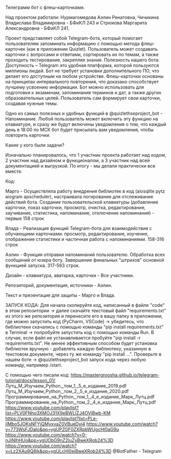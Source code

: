 Телеграмм бот с флеш-карточками.

Над проектом работали:
Нурмагомедова Аэлин Ренатовна, Чичикина Владислава Владимировна - БФиКЛ 243 и Стрюкова Маргарита Александровна - БФиКЛ 241. 


Проект представляет собой Telegram-бота, который помогает пользователям запоминать информацию с помощью метода флеш-карточек (как в приложении Quizlet). Пользователь может создавать карточки с вопросами и ответами, сортировать их по темам, а также проходить тестирование, закрепляя знания.
Полезность нашего бота:
Доступность – Telegram это удобная платформа, которой пользуются миллионы людей. Бот не требует установки дополнительного ПО, что делает его доступным на любом устройстве.
Флеш-карточки основаны на принципах интервального повторения, что доказано способствует лучшему усвоению информации.
Бот можно использовать для подготовки к экзаменам, запоминания терминов и дат, а также других образовательных целей.
Пользователь сам формирует свои карточки, создавая нужные темы.

Одно из самых полезных и удобных функций в @quizlethseproject_bot - Напоминание. Любой пользователь может включить эту функцию на клавиатуре, и сразу же будут включены уведомления о том, что каждый день в 18:00 по МСК бот будет присылать вам уведомления, чтобы повторить карточки.

Какие у кого были задачи?

Изначально планировалось, что 1 участник проекта работает над кодом, 2 участник над дизайном и функционалом, а 3 участник над всей документацией и выгрузкой. По итогу - мы делали практически все вместе. 

Код:

Марго - Осуществляла работу внедрения библиотек в код (aiosqlite pytz aiogram apscheduler), настраивала логирование для отслеживание действий бота. Создание пользовательской клавиатуры (добавление карточки, показ карточки, просмотр, очистка, редактирование, заучивание, статистика, напоминание, отключение напоминания) - первые 158 строк


Влада - Реализация функций Telegram-бота для взаимодействия с обучающими карточками: просмотр, редактирование, изучение, отображение статистики и частичная работа с напоминаниями. 158-316 строк 


Аэлин - Функция отправки напоминаний пользователю. Обработка всех сообщений от юзера боту. Завершение финальных "штрихов" основной функцией запуска. 317-563 строк.  

Дизайн - клавиатура, аватарка, карточки - Все участники.


Репозиторий, документация, источники - Аэлин.


Текст и презентация для защиты - Марго и Влада.


ЗАПУСК КОДА:
Для начала скопируйте код, написанный в файле "code" в этом репозитории -> далее скачайте текстовый файл "requirements.txt" из этого же репозитория и перенесите его в вашу папку в приложении, где можно запустить код  (PyCharm, VSCode) -> убедитесь, что библиотеки скачались с помощью команды "pip install requirements.txt" в Terminal ->  попробуйте запустить код с помощью команды Run. В случае, если файл не устанавливается пробуйте "pip install -r requirements.txt". Не менее эффективным способом будет установка библиотек вручную - добавлять каждую библиотеку, указанную в текстовом документе, через ту же команду "pip install ...". Проверьте в нашем боте -> @quizlethseproject_bot запуск кода через любую команду, например /start. 









С помощью чего писали код:
https://mastergroosha.github.io/telegram-tutorial/docs/lesson_01/
Лутц_М_Изучаем_Python,_том_1,_5_е_издание_2019.pdf
Лутц_М_Изучаем_Python,_том_2,_5_е_издание_2020.pdf
Программирование_на_Python,_том_1,_4_е_издание_Марк_Лутц.pdf
Программирование_на_Python,_том_2,_4_е_издание_Марк_Лутц.pdf
https://www.youtube.com/playlist?list=PLV0FNhq3XMOJ31X9eBWLIZJ4OVjBwb-KM
https://www.youtube.com/playlist?list=PLe-iIMbo5JOKsNFYjQMyxvaZ0VBueDyi4
https://www.youtube.com/watch?v=773WsFJDaIo&pp=ygUPZGF0ZXRpbWUgcHl0aG9u
https://www.youtube.com/watch?v=0-nJiNlhHUo&pp=ygUObG9nZ2luZyBweXRob24%3D
https://www.youtube.com/watch?v=Lz2XAu9Q8jk&pp=ygULcHl0eiBweXRob24%3D
@BotFather - Telegram
